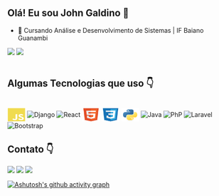 ## Olá! Eu sou John Galdino 👋

- 🔭 Cursando Análise e Desenvolvimento de Sistemas | IF Baiano Guanambi

<div>
  <img  height="180em" src="https://github-readme-stats.vercel.app/api?username=JohnGdev&show_icons=true&theme=transparent&include_all_commits=true&count_private=true"/>
  <img  height="180em" src="https://github-readme-stats.vercel.app/api/top-langs/?username=JohnGdev&layout=compact&langs_count=16&theme=transparent"/>
</div>
<br>

## Algumas Tecnologias que uso 👇  

<div style="display: inline_block"><br>
  <img align="center" alt="Js" height="30" width="40" src="https://raw.githubusercontent.com/devicons/devicon/master/icons/javascript/javascript-plain.svg">
  <img align="center" alt="Django" height="30" width="40" src="https://cdn.jsdelivr.net/gh/devicons/devicon/icons/django/django-plain.svg">
  <img align="center" alt="React" height="30" width="40" src="https://cdn.jsdelivr.net/gh/devicons/devicon/icons/c/c-original.svg">
  <img align="center" alt="HTML" height="30" width="40" src="https://raw.githubusercontent.com/devicons/devicon/master/icons/html5/html5-original.svg">
  <img align="center" alt="CSS" height="30" width="40" src="https://raw.githubusercontent.com/devicons/devicon/master/icons/css3/css3-original.svg">
  <img align="center" alt="Python" height="30" width="40" src="https://raw.githubusercontent.com/devicons/devicon/master/icons/python/python-original.svg">
  <img align="center" alt="Java" height="30" width="40" src="https://cdn.jsdelivr.net/gh/devicons/devicon/icons/java/java-original.svg">
  <img align="center" alt="PhP" height="30" width="40" src="https://cdn.jsdelivr.net/gh/devicons/devicon/icons/php/php-original.svg">
  <img align="center" alt="Laravel" height="30" width="40" src="https://cdn.jsdelivr.net/gh/devicons/devicon/icons/laravel/laravel-plain-wordmark.svg">
  <img align="center" alt="Bootstrap" height="30" width="40" src="https://cdn.jsdelivr.net/gh/devicons/devicon/icons/bootstrap/bootstrap-plain-wordmark.svg">
</div> 


  ## Contato 👇 
<div>
 
  <a href="https://www.instagram.com/john_galdino_/" target="_blank"><img src="https://img.shields.io/badge/-Instagram-%23E4405F?style=for-the-badge&logo=instagram&logoColor=white" target="_blank"></a>
  <a href = "mailto:johnlennongaldino77@gmail.com"><img src="https://img.shields.io/badge/-Gmail-%23333?style=for-the-badge&logo=gmail&logoColor=white" target="_blank"></a>
  <a href="https://www.linkedin.com/in/john-galdino-dev/" target="_blank"><img src="https://img.shields.io/badge/-LinkedIn-%230077B5?style=for-the-badge&logo=linkedin&logoColor=white" target="_blank"></a> 
 </div> 

[![Ashutosh's github activity graph](https://github-readme-activity-graph.vercel.app/graph?username=JohnGdev&bg_color=0d1117&color=3940f3&line=003beb&point=6b9cc2&area=true&hide_border=true)](https://github.com/ashutosh00710/github-readme-activity-graph)


